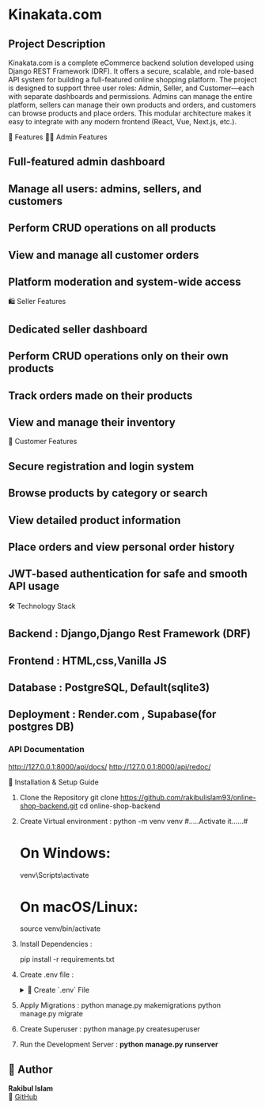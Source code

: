 # Kinakata.com

## Project Description
Kinakata.com is a complete eCommerce backend solution developed using Django REST Framework (DRF). It offers a secure, scalable, and role-based API system for building a full-featured online shopping platform.
The project is designed to support three user roles: Admin, Seller, and Customer—each with separate dashboards and permissions. Admins can manage the entire platform, sellers can manage their own products and orders, and customers can browse products and place orders. This modular architecture makes it easy to integrate with any modern frontend (React, Vue, Next.js, etc.).

🚀 Features
🧑‍💼 Admin Features

## Full-featured admin dashboard
## Manage all users: admins, sellers, and customers
## Perform CRUD operations on all products
## View and manage all customer orders
## Platform moderation and system-wide access

🛍️ Seller Features

## Dedicated seller dashboard
## Perform CRUD operations only on their own products
## Track orders made on their products
## View and manage their inventory

👤 Customer Features

## Secure registration and login system
## Browse products by category or search
## View detailed product information
## Place orders and view personal order history
## JWT-based authentication for safe and smooth API usage

🛠️ Technology Stack
## Backend : Django,Django Rest Framework (DRF)
## Frontend : HTML,css,Vanilla JS
## Database : PostgreSQL, Default(sqlite3)
## Deployment : Render.com , Supabase(for postgres DB)

### API Documentation

http://127.0.0.1:8000/api/docs/
http://127.0.0.1:8000/api/redoc/

🧩 Installation & Setup Guide

1. Clone the Repository
    git clone https://github.com/rakibulislam93/online-shop-backend.git
    cd online-shop-backend
2. Create Virtual environment :
     python -m venv venv
  #.....Activate it......#
    # On Windows:
    venv\Scripts\activate
    # On macOS/Linux:
    source venv/bin/activate
3. Install Dependencies :
   
     pip install -r requirements.txt
   
5. Create .env file :
   <details>
       <summary>📄 Create `.env` File</summary>
       EMAIL_HOST_USER=your_email_name
        EMAIL_HOST_PASSWORD=your_email_password

    DB_NAME=your_postgres_db_name
    DB_USER=your_postgres_user
    DB_PASSWORD=your_postgres_password
    DB_HOST=your_db_host
    DB_PORT=your_db_port

   OPENROUTER_API_KEY=your_deepseek_api_key
   </details>
   
7. Apply Migrations :
   python manage.py makemigrations
   python manage.py migrate
8. Create Superuser :
   python manage.py createsuperuser
   
9. Run the Development Server : 
   **python manage.py runserver**

## 👤 Author

**Rakibul Islam**  
🔗 [GitHub](https://github.com/rakibulislam93) 
   
